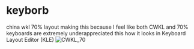 # keyborb
china wkl 70% layout
making this because I feel like both CWKL and 70% keyboards are extremely underappreciated
this how it looks in Keyboard Layout Editor (KLE)
![CWKL_70](https://user-images.githubusercontent.com/104829542/188812028-4abc7aca-5c19-4250-9d97-e49357c7aea7.png)
